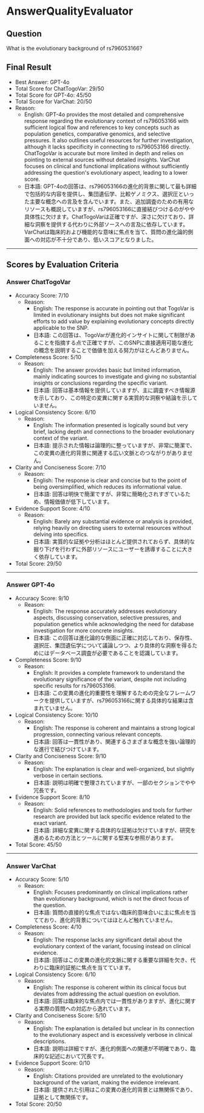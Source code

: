 # AnswerQualityEvaluator

## Question

What is the evolutionary background of rs796053166?

## Final Result

- Best Answer: GPT-4o
- Total Score for ChatTogoVar: 29/50
- Total Score for GPT-4o: 45/50
- Total Score for VarChat: 20/50
- Reason:
  - English: GPT-4o provides the most detailed and comprehensive response regarding the evolutionary context of rs796053166 with sufficient logical flow and references to key concepts such as population genetics, comparative genomics, and selective pressures. It also outlines useful resources for further investigation, although it lacks specificity in connecting to rs796053166 directly. ChatTogoVar is accurate but more limited in depth and relies on pointing to external sources without detailed insights. VarChat focuses on clinical and functional implications without sufficiently addressing the question's evolutionary aspect, leading to a lower score.
  - 日本語: GPT-4oの回答は、rs796053166の進化的背景に関して最も詳細で包括的な内容を提供し、集団遺伝学、比較ゲノミクス、選択圧といった主要な概念への言及を含んでいます。また、追加調査のための有用なリソースも概説していますが、rs796053166に直接結びつけるのがやや具体性に欠けます。ChatTogoVarは正確ですが、深さに欠けており、詳細な洞察を提供する代わりに外部ソースへの言及に依存しています。VarChatは臨床的および機能的な意味に焦点を当て、質問の進化論的側面への対応が不十分であり、低いスコアとなりました。

---

## Scores by Evaluation Criteria

### Answer ChatTogoVar
- Accuracy Score: 7/10
  - Reason: 
    - English: The response is accurate in pointing out that TogoVar is limited in evolutionary insights but does not make significant efforts to add value by explaining evolutionary concepts directly applicable to the SNP.
    - 日本語: この回答は、TogoVarが進化的インサイトに関して制限があることを指摘する点で正確ですが、このSNPに直接適用可能な進化の概念を説明することで価値を加える努力がほとんどありません。
- Completeness Score: 5/10
  - Reason: 
    - English: The answer provides basic but limited information, mainly indicating sources to investigate and giving no substantial insights or conclusions regarding the specific variant.
    - 日本語: 回答は基本情報を提供していますが、主に調査すべき情報源を示しており、この特定の変異に関する実質的な洞察や結論を示していません。
- Logical Consistency Score: 6/10
  - Reason: 
    - English: The information presented is logically sound but very brief, lacking depth and connections to the broader evolutionary context of the variant.
    - 日本語: 提示された情報は論理的に整っていますが、非常に簡潔で、この変異の進化的背景に関連する広い文脈とのつながりがありません。
- Clarity and Conciseness Score: 7/10
  - Reason: 
    - English: The response is clear and concise but to the point of being oversimplified, which reduces its informational value.
    - 日本語: 回答は明快で簡潔ですが、非常に簡略化されすぎているため、情報価値が低下しています。
- Evidence Support Score: 4/10
  - Reason: 
    - English: Barely any substantial evidence or analysis is provided, relying heavily on directing users to external resources without delving into specifics.
    - 日本語: 実質的な証拠や分析はほとんど提供されておらず、具体的な掘り下げを行わずに外部リソースにユーザーを誘導することに大きく依存しています。
- Total Score: 29/50

---

### Answer GPT-4o
- Accuracy Score: 9/10
  - Reason: 
    - English: The response accurately addresses evolutionary aspects, discussing conservation, selective pressures, and population genetics while acknowledging the need for database investigation for more concrete insights.
    - 日本語: この回答は進化論的な側面に正確に対応しており、保存性、選択圧、集団遺伝学について議論しつつ、より具体的な洞察を得るためにはデータベース調査が必要であることを認識しています。
- Completeness Score: 9/10
  - Reason: 
    - English: It provides a complete framework to understand the evolutionary significance of the variant, despite not including specific results for rs796053166.
    - 日本語: この変異の進化的重要性を理解するための完全なフレームワークを提供していますが、rs796053166に関する具体的な結果は含まれていません。
- Logical Consistency Score: 10/10
  - Reason: 
    - English: The response is coherent and maintains a strong logical progression, connecting various relevant concepts.
    - 日本語: 回答は一貫性があり、関連するさまざまな概念を強い論理的な進行で結びつけています。
- Clarity and Conciseness Score: 9/10
  - Reason: 
    - English: The explanation is clear and well-organized, but slightly verbose in certain sections.
    - 日本語: 説明は明確で整理されていますが、一部のセクションでやや冗長です。
- Evidence Support Score: 8/10
  - Reason: 
    - English: Solid references to methodologies and tools for further research are provided but lack specific evidence related to the exact variant.
    - 日本語: 詳細な変異に関する具体的な証拠は欠けていますが、研究を進めるための方法とツールに関する堅実な参照があります。
- Total Score: 45/50

---

### Answer VarChat
- Accuracy Score: 5/10
  - Reason: 
    - English: Focuses predominantly on clinical implications rather than evolutionary background, which is not the direct focus of the question.
    - 日本語: 質問の直接的な焦点ではない臨床的意味合いに主に焦点を当てており、進化的背景についてはほとんど触れていません。
- Completeness Score: 4/10
  - Reason: 
    - English: The response lacks any significant detail about the evolutionary context of the variant, focusing instead on clinical evidence.
    - 日本語: 回答はこの変異の進化的文脈に関する重要な詳細を欠き、代わりに臨床的証拠に焦点を当てています。
- Logical Consistency Score: 6/10
  - Reason: 
    - English: The response is coherent within its clinical focus but deviates from addressing the actual question on evolution.
    - 日本語: 回答は臨床的な焦点内では一貫性がありますが、進化に関する実際の質問への対応から逸れています。
- Clarity and Conciseness Score: 5/10
  - Reason: 
    - English: The explanation is detailed but unclear in its connection to the evolutionary aspect and is excessively verbose in clinical descriptions.
    - 日本語: 説明は詳細ですが、進化的側面への関連が不明確であり、臨床的な記述において冗長です。
- Evidence Support Score: 0/10
  - Reason: 
    - English: Citations provided are unrelated to the evolutionary background of the variant, making the evidence irrelevant.
    - 日本語: 提供された引用はこの変異の進化的背景とは無関係であり、証拠として無関係です。
- Total Score: 20/50